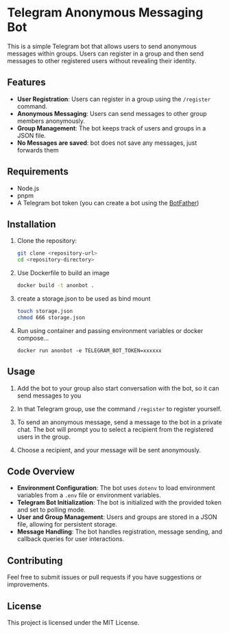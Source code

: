 # Telegram Anonymous Messaging Bot

This is a simple Telegram bot that allows users to send anonymous messages within groups. Users can register in a group and then send messages to other registered users without revealing their identity.

## Features

- **User Registration**: Users can register in a group using the `/register` command.
- **Anonymous Messaging**: Users can send messages to other group members anonymously.
- **Group Management**: The bot keeps track of users and groups in a JSON file.
- **No Messages are saved**: bot does not save any messages, just forwards them

## Requirements

- Node.js
- pnpm
- A Telegram bot token (you can create a bot using the [BotFather](https://core.telegram.org/bots#botfather))

## Installation

1. Clone the repository:

   ```bash
   git clone <repository-url>
   cd <repository-directory>
   ```

2. Use Dockerfile to build an image

   ```bash
   docker build -t anonbot .
   ```

3. create a storage.json to be used as bind mount
   ```bash
   touch storage.json
   chmod 666 storage.json
   ```

4. Run using container and passing environment variables or docker compose...

   ```plaintext
   docker run anonbot -e TELEGRAM_BOT_TOKEN=xxxxxx
   ```

## Usage

1. Add the bot to your group also start conversation with the bot, so it can send messages to you

2. In that Telegram group, use the command `/register` to register yourself.

3. To send an anonymous message, send a message to the bot in a private chat. The bot will prompt you to select a recipient from the registered users in the group.

4. Choose a recipient, and your message will be sent anonymously.

## Code Overview

- **Environment Configuration**: The bot uses `dotenv` to load environment variables from a `.env` file or environment variables.
- **Telegram Bot Initialization**: The bot is initialized with the provided token and set to polling mode.
- **User and Group Management**: Users and groups are stored in a JSON file, allowing for persistent storage.
- **Message Handling**: The bot handles registration, message sending, and callback queries for user interactions.

## Contributing

Feel free to submit issues or pull requests if you have suggestions or improvements.

## License

This project is licensed under the MIT License.